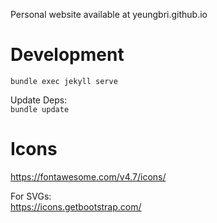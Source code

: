 Personal website available at yeungbri.github.io

# Development
`bundle exec jekyll serve`

Update Deps:  
`bundle update`

# Icons
https://fontawesome.com/v4.7/icons/

For SVGs:  
https://icons.getbootstrap.com/
